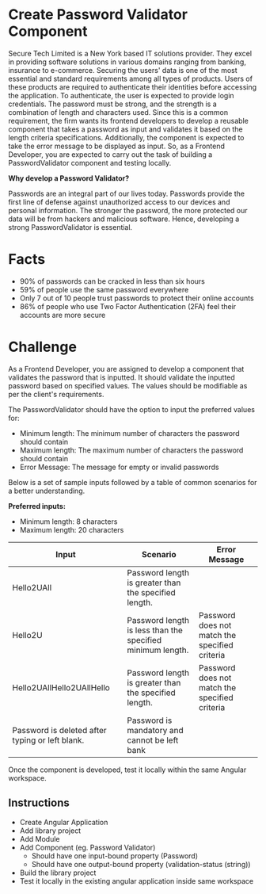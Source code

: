 # Create Password Validator Component

Secure Tech Limited is a New York based IT solutions provider. They excel in providing software solutions in various domains ranging from banking, insurance to e-commerce. Securing the users&#39; data is one of the most essential and standard requirements among all types of products. Users of these products are required to authenticate their identities before accessing the application. To authenticate, the user is expected to provide login credentials. The password must be strong, and the strength is a combination of length and characters used. Since this is a common requirement, the firm wants its frontend developers to develop a reusable component that takes a password as input and validates it based on the length criteria specifications. Additionally, the component is expected to take the error message to be displayed as input. So, as a Frontend Developer, you are expected to carry out the task of building a PasswordValidator component and testing locally.

**Why develop a Password Validator?**

Passwords are an integral part of our lives today. Passwords provide the first line of defense against unauthorized access to our devices and personal information. The stronger the password, the more protected our data will be from hackers and malicious software. Hence, developing a strong PasswordValidator is essential.

# Facts

- 90% of passwords can be cracked in less than six hours
- 59% of people use the same password everywhere
- Only 7 out of 10 people trust passwords to protect their online accounts
- 86% of people who use Two Factor Authentication (2FA) feel their accounts are more secure

# Challenge

As a Frontend Developer, you are assigned to develop a component that validates the password that is inputted. It should validate the inputted password based on specified values. The values should be modifiable as per the client&#39;s requirements.

The PasswordValidator should have the option to input the preferred values for:

- Minimum length: The minimum number of characters the password should contain
- Maximum length: The maximum number of characters the password should contain
- Error Message: The message for empty or invalid passwords

Below is a set of sample inputs followed by a table of common scenarios for a better understanding.

**Preferred inputs:**

- Minimum length: 8 characters
- Maximum length: 20 characters

| **Input** | **Scenario** | **Error Message** |
| --- | --- | --- |
| Hello2UAll | Password length is greater than the specified length. | |
| Hello2U | Password length is less than the specified minimum length. | Password does not match the specified criteria |
| Hello2UAllHello2UAllHello | Password length is greater than the specified length. | Password does not match the specified criteria | |
 | Password is deleted after typing or left blank. | Password is mandatory and cannot be left bank |

Once the component is developed, test it locally within the same Angular workspace.

## Instructions

- Create Angular Application
- Add library project
- Add Module
- Add Component (eg. Password Validator)
    - Should have one input-bound property (Password)
    - Should have one output-bound property (validation-status (string))
- Build the library project
- Test it locally in the existing angular application inside same workspace

